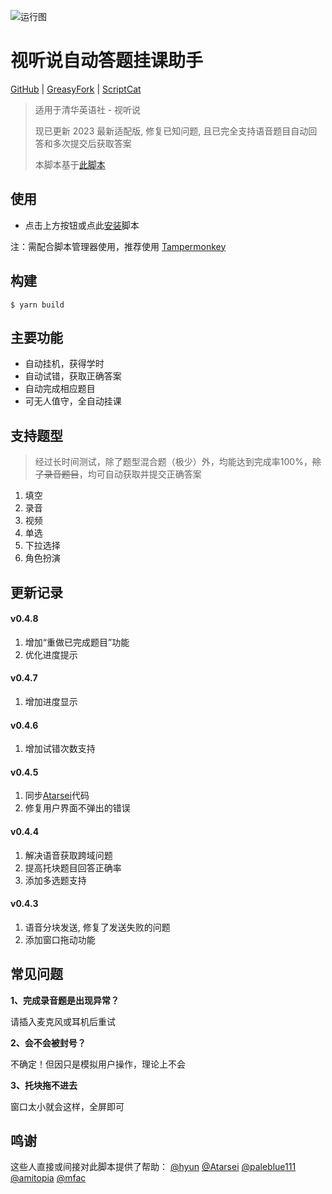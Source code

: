 ![运行图](https://raw.githubusercontent.com/lcandy2/ShiTingShuo/master/docs/pic_v4.png)

# 视听说自动答题挂课助手

[GitHub](https://github.com/lcandy2/ShiTingShuo) | [GreasyFork](https://greasyfork.org/zh-CN/scripts/474368-%E6%B8%85%E5%8D%8E%E7%A4%BE%E8%A7%86%E5%90%AC%E8%AF%B4-%E8%87%AA%E5%8A%A8%E7%AD%94%E9%A2%98-2023) | [ScriptCat](https://scriptcat.org/script-show-page/1268)

> 适用于清华英语社 - 视听说
>
> 现已更新 2023 最新适配版, 修复已知问题, 且已完全支持语音题目自动回答和多次提交后获取答案
>
> 本脚本基于[此脚本](https://greasyfork.org/zh-CN/scripts/418876-%E6%B8%85%E5%8D%8E%E7%A4%BE%E8%A7%86%E5%90%AC%E8%AF%B4-%E8%87%AA%E5%8A%A8%E7%AD%94%E9%A2%98)

## 使用

- 点击上方按钮或点此[安装](https://github.com/lcandy2/ShiTingShuo/raw/main/dist/main.user.js)脚本

注：需配合脚本管理器使用，推荐使用 [Tampermonkey](https://www.tampermonkey.net/)

## 构建

```
$ yarn build
```

## 主要功能

- 自动挂机，获得学时
- 自动试错，获取正确答案
- 自动完成相应题目
- 可无人值守，全自动挂课

## 支持题型

> 经过长时间测试，除了题型混合题（极少）外，均能达到完成率100%，<del>除了录音题目</del>，均可自动获取并提交正确答案

1. 填空
2. 录音
3. 视频
4. 单选
5. 下拉选择
6. 角色扮演

## 更新记录

#### v0.4.8

1. 增加“重做已完成题目”功能
2. 优化进度提示

#### v0.4.7

1. 增加进度显示

#### v0.4.6

1. 增加试错次数支持

#### v0.4.5

1. 同步[Atarsei](https://greasyfork.org/zh-CN/scripts/452423-%E6%B8%85%E5%8D%8E%E7%A4%BE%E8%A7%86%E5%90%AC%E8%AF%B4%E4%BF%AE%E6%94%B9%E7%89%88-%E8%87%AA%E5%8A%A8%E7%AD%94%E9%A2%98)代码
2. 修复用户界面不弹出的错误

#### v0.4.4

1. 解决语音获取跨域问题
2. 提高托块题目回答正确率
3. 添加多选题支持

#### v0.4.3

1. 语音分块发送, 修复了发送失败的问题
2. 添加窗口拖动功能

## 常见问题

**1、完成录音题是出现异常？**

请插入麦克风或耳机后重试

**2、会不会被封号？**

不确定！但因只是模拟用户操作，理论上不会

**3、托块拖不进去**

窗口太小就会这样，全屏即可

## 鸣谢

这些人直接或间接对此脚本提供了帮助：
[@hyun](https://greasyfork.org/zh-CN/users/718868-hyun)
[@Atarsei](https://greasyfork.org/zh-CN/users/885971-atarsei)
[@paleblue111](https://greasyfork.org/zh-CN/users/916139-paleblue111)
[@amitopia](https://greasyfork.org/zh-CN/users/918781-amitopia)
[@mfac](https://greasyfork.org/zh-CN/users/966066-mfac)
